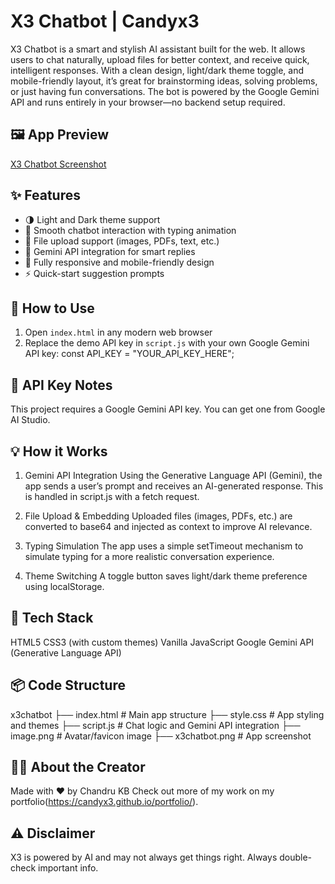 # X3 Chatbot | Candyx3

X3 Chatbot is a smart and stylish AI assistant built for the web. It allows users to chat naturally, upload files for better context, and receive quick, intelligent responses. With a clean design, light/dark theme toggle, and mobile-friendly layout, it’s great for brainstorming ideas, solving problems, or just having fun conversations. The bot is powered by the Google Gemini API and runs entirely in your browser—no backend setup required.





## 🖼️ App Preview

[X3 Chatbot Screenshot](x3chatbot.png)





## ✨ Features

- 🌗 Light and Dark theme support  
- 💬 Smooth chatbot interaction with typing animation  
- 📁 File upload support (images, PDFs, text, etc.)  
- 🧠 Gemini API integration for smart replies  
- 📱 Fully responsive and mobile-friendly design  
- ⚡ Quick-start suggestion prompts  




## 🚀 How to Use

1. Open `index.html` in any modern web browser
2. Replace the demo API key in `script.js` with your own Google Gemini API key:
   const API_KEY = "YOUR_API_KEY_HERE";





## 🧪 API Key Notes
This project requires a Google Gemini API key.
You can get one from Google AI Studio.





## 💡 How it Works
1. Gemini API Integration
        Using the Generative Language API (Gemini), the app sends a user’s prompt and receives an AI-generated response. This is handled in script.js with a fetch request.

2. File Upload & Embedding
        Uploaded files (images, PDFs, etc.) are converted to base64 and injected as context to improve AI relevance.

3. Typing Simulation
        The app uses a simple setTimeout mechanism to simulate typing for a more realistic conversation experience.

4. Theme Switching
        A toggle button saves light/dark theme preference using localStorage.





## 🧩 Tech Stack

HTML5
CSS3 (with custom themes)
Vanilla JavaScript
Google Gemini API (Generative Language API)




## 📦 Code Structure


x3chatbot
├── index.html         # Main app structure
├── style.css          # App styling and themes
├── script.js          # Chat logic and Gemini API integration
├── image.png          # Avatar/favicon image
├── x3chatbot.png      # App screenshot




## 👨‍💻 About the Creator

Made with ❤️ by Chandru KB
Check out more of my work on my portfolio(https://candyx3.github.io/portfolio/).





## ⚠️ Disclaimer
X3 is powered by AI and may not always get things right. Always double-check important info.
